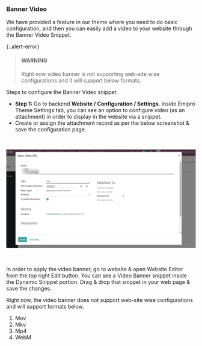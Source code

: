 
### Banner Video



We have provided a feature in our theme where you need to do basic configuration, and then you can easily add a video to your website through the Banner Video Snippet.



{:.alert-error} 
> 
> #### WARNING
> 
>  Right now video banner is not supporting web-site wise configurations and it will support below formats.
> 
> 
> 


Steps to configure the Banner Video snippet:


* **Step 1:** Go to backend **Website / Configuration / Settings**. Inside Emipro Theme Settings tab, you can see an option to configure video (as an attachment) in order to display in the website via a snippet.
* Create or assign the attachment record as per the below screenshot & save the configuration page.

 


![](./images/35-1.png)


 


In order to apply the video banner, go to website & open Website Editor from the top right Edit button. You can see a Video Banner snippet inside the Dynamic Snippet portion. Drag & drop that snippet in your web page & save the changes.


Right now, the video banner does not support web-site wise configurations and will support formats below.


1. Mov
2. Mkv
3. Mp4
4. WebM

